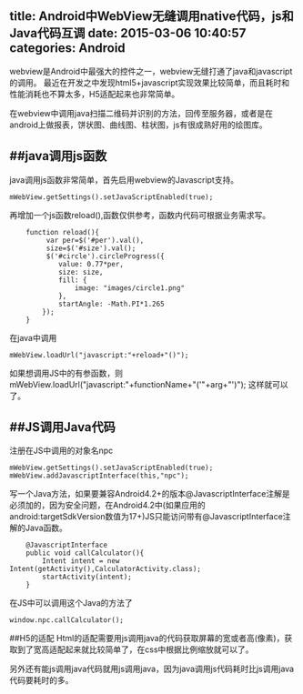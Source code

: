 title: Android中WebView无缝调用native代码，js和Java代码互调
date: 2015-03-06 10:40:57
categories: Android
---
webview是Android中最强大的控件之一，webview无缝打通了java和javascript的调用。
最近在开发之中发现html5+javascript实现效果比较简单，而且耗时和性能消耗也不算太多，H5适配起来也非常简单。

在webview中调用java扫描二维码并识别的方法，回传至服务器，或者是在android上做报表，饼状图、曲线图、柱状图，js有很成熟好用的绘图库。

<!-- more -->

##java调用js函数
------
java调用js函数非常简单，首先启用webview的Javascript支持。


	mWebView.getSettings().setJavaScriptEnabled(true);


再增加一个js函数reload(),函数仅供参考，函数内代码可根据业务需求写。


	    function reload(){
	         var per=$('#per').val(),
	         size=$('#size').val();
	         $('#circle').circleProgress({
	            value: 0.77*per,
	            size: size,
	            fill: {
	                image: "images/circle1.png"
	            },
	            startAngle: -Math.PI*1.265
	        });
	    }

在java中调用


	mWebView.loadUrl("javascript:"+reload+"()");


如果想调用JS中的有参函数，则 mWebView.loadUrl("javascript:"+functionName+"('"+arg+"')");   这样就可以了。


##JS调用Java代码
------
注册在JS中调用的对象名npc

	mWebView.getSettings().setJavaScriptEnabled(true);
	mWebView.addJavascriptInterface(this,"npc");

写一个Java方法，如果要兼容Android4.2+的版本@JavascriptInterface注解是必须加的，因为安全问题，在Android4.2中(如果应用的android:targetSdkVersion数值为17+)JS只能访问带有@JavascriptInterface注解的Java函数。

	    @JavascriptInterface
	    public void callCalculator(){
	        Intent intent = new Intent(getActivity(),CalculatorActivity.class);
	        startActivity(intent);
	    }

在JS中可以调用这个Java的方法了

	window.npc.callCalculator();

##H5的适配
Html的适配需要用js调用java的代码获取屏幕的宽或者高(像素)，获取到了宽高适配起来就比较简单了，在css中根据比例缩放就可以了。

另外还有能js调用java代码就用js调用java，因为java调用js代码耗时比js调用java代码要耗时的多。